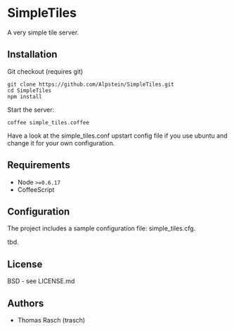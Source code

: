 # SimpleTiles

A very simple tile server.

## Installation

Git checkout (requires git)

	git clone https://github.com/Alpstein/SimpleTiles.git
	cd SimpleTiles
	npm install

Start the server:

	coffee simple_tiles.coffee

Have a look at the simple_tiles.conf upstart config file if you use ubuntu and change it
for your own configuration.

## Requirements

* Node `>=0.6.17`
* CoffeeScript

## Configuration

The project includes a sample configuration file: simple_tiles.cfg.

tbd.

## License

BSD - see LICENSE.md

## Authors

- Thomas Rasch (trasch)
